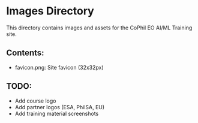# Images Directory

This directory contains images and assets for the CoPhil EO AI/ML Training site.

## Contents:
- favicon.png: Site favicon (32x32px)

## TODO:
- Add course logo
- Add partner logos (ESA, PhilSA, EU)
- Add training material screenshots

